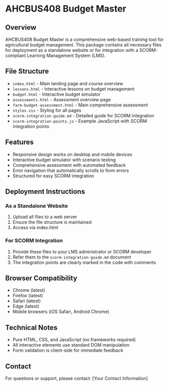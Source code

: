 # AHCBUS408 Budget Master

## Overview
AHCBUS408 Budget Master is a comprehensive web-based training tool for agricultural budget management. This package contains all necessary files for deployment as a standalone website or for integration with a SCORM-compliant Learning Management System (LMS).

## File Structure
- `index.html` - Main landing page and course overview
- `lessons.html` - Interactive lessons on budget management
- `budget.html` - Interactive budget simulator
- `assessments.html` - Assessment overview page
- `farm-budget-assessment.html` - Main comprehensive assessment
- `styles.css` - Styling for all pages
- `scorm-integration-guide.md` - Detailed guide for SCORM integration
- `scorm-integration-points.js` - Example JavaScript with SCORM integration points

## Features
- Responsive design works on desktop and mobile devices
- Interactive budget simulator with scenario testing
- Comprehensive assessment with automated feedback
- Error navigation that automatically scrolls to form errors
- Structured for easy SCORM integration

## Deployment Instructions

### As a Standalone Website
1. Upload all files to a web server
2. Ensure the file structure is maintained
3. Access via index.html

### For SCORM Integration
1. Provide these files to your LMS administrator or SCORM developer
2. Refer them to the `scorm-integration-guide.md` document
3. The integration points are clearly marked in the code with comments

## Browser Compatibility
- Chrome (latest)
- Firefox (latest)
- Safari (latest)
- Edge (latest)
- Mobile browsers (iOS Safari, Android Chrome)

## Technical Notes
- Pure HTML, CSS, and JavaScript (no frameworks required)
- All interactive elements use standard DOM manipulation
- Form validation is client-side for immediate feedback

## Contact
For questions or support, please contact:
[Your Contact Information]